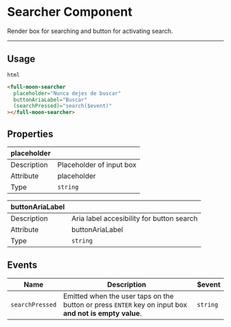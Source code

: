 # Searcher Component

Render box for searching and button for activating search.

---

## Usage

`html`

```html
<full-moon-searcher
  placeholder="Nunca dejes de buscar"
  buttonAriaLabel="Buscar"
  (searchPressed)="search($event)"
></full-moon-searcher>
```

## Properties

| placeholder |                          |
| ----------- | ------------------------ |
| Description | Placeholder of input box |
| Attribute   | placeholder              |
| Type        | `string`                 |

| buttonAriaLabel |                                           |
| --------------- | ----------------------------------------- |
| Description     | Aria label accesibility for button search |
| Attribute       | buttonAriaLabel                           |
| Type            | `string`                                  |

## Events

| Name            | Description                                                                                            | $event   |
| --------------- | ------------------------------------------------------------------------------------------------------ | -------- |
| `searchPressed` | Emitted when the user taps on the button or press `ENTER` key on input box **and not is empty value**. | `string` |
